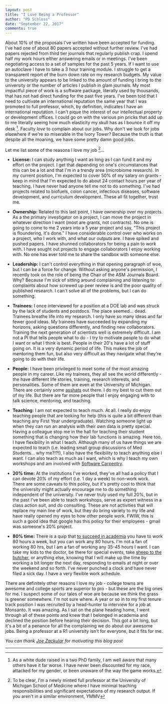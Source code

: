 ```yaml
---
layout: post
title: "I Love Being a Professor"
author: "PD Schloss"
date: "September 22, 2017"
comments: true
---
```


About 10% of the proposals I've written have been accepted for funding. I've had one of about 80 papers accepted without further review. I've had papers rejected from third tier journals that regularly publish crap. I spend half my work hours either answering emails or in meetings. I've been negotiating access to a set of samples for the past 5 years. If I want to use an autoclave I have to take a 3 hour training module. I struggle to get a transparent report of the burn down rate on my research budgets. My value to the university appears to be linked to the amount of funding I bring to the university or the number of articles I publish in glam journals. My most impactful piece of work is a software package, literally used by thousands, that has not had direct funding for the past five years. I've been told that I need to cultivate an international reputation the same year that I was promoted to full professor, which, by definition, indicates I have an international reputation. I can't pique the interest of our intellectual property or development offices. I could go on with the various pin pricks that add up to me literally seeing how much elasticity my skull has as I bounce it off my desk [^1]. Faculty *love* to complain about our jobs. Why don't we look for jobs elsewhere if we're so miserable in the Ivory Tower? Because the truth is that despite all the moaning, we have some pretty damn good jobs.

Let me list some of the reasons I love my job [^2]...

* **License:** I can study anything I want as long as I can fund it and my effort on the project. I get that depending on one's circumstances that this can be a lot and that I'm in a trendy area (microbiome research). In my current position, I'm expected to cover 50% of my salary on grants - keep in mind that I'm expected to do about 24 contact hours per year of teaching. I have never had anyone tell me not to do something. I've had projects related to biofuels, colon cancer, infectious diseases, software development, and curriculum development. These all fit together, trust me.

* **Ownership:** Related to this last point, I have ownership over my projects. As a the primary investigator on a project, I can move the project in whatever direction I want (most are grants, not contracts). No one is going to come to me 2 years into a 5 year project and say, "This project is floundering, it's done." I have considerable control over who works on a project, who I work with, and what our outputs are. I have spiked and pushed papers. I have shunned collaborators for being a pain to work with. I have sought out projects to engage collaborators I enjoy working with. No one has ever told me to share the sandbox with someone else.

* **Leadership:** I can't control everything in that opening paragraph of woe, but I can be a force for change. Without asking anyone's permission, I recently took on the role of being the Chair of the ASM Journals Board. Why? Because I'm sick of sitting around complaining and listening to complaints about how screwed up peer review is and the poor quality of published research. I can't solve all of the problems, but I can do something.

* **Trainees:** I once interviewed for a position at a DOE lab and was struck by the lack of students and postdocs. The place seemed... dead. Trainees breathe life into my research. I only have so many ideas and far fewer good ideas. My trainees have succeeded by expanding my horizons, asking questions differently, and finding new collaborators. Training the next generation of scientists well is extremely difficult. I am not a PI that tells people what to do - I try to motivate people to do what I want or what I think is best. People in their 20's have a lot of stuff going on. It is a very dynamic period of life. This makes the job of mentoring them fun, but also very difficult as they navigate what they're going to do with their life.

* **People:** I have been privileged to meet some of the most amazing people in my career. Like my trainees, they all see the world differently - the have different life stories, training, research interests, and personalities. Some of them are even at the University of Michigan. There are certainly some [asshats](http://www.urbandictionary.com/define.php?term=asshat) out there. I do my best to cut them out of my life. But there are far more people that I enjoy engaging with to talk science, mentoring, and teaching.

* **Teaching:** I am not expected to teach much. At all. I really do enjoy teaching people that are looking for help (this is quite a bit different than teaching any First Year undergraduate). Watching someone light up when they can run an analysis with their own data is pretty special. Having a colleague stop me in the hall for teaching their student something that is changing how their lab functions is amazing. Here too, I have flexibility in what I teach. Although many of us have things we are expected to teach (i.e. leading small group discussions of Med Students... why me?!?!), I also have the flexibility to teach anything else I want. I can also teach as much as I want, which is why I teach my own workshops and am involved with [Software Carpentry](https://software-carpentry.org).

* **20% time:** At the institutions I've worked, they've all had a policy that I can devote 20% of my effort (i.e. 1 day a week) to non-work work. There are some caveats to this policy, but it's pretty cool to think that the university might actually encourage me to do something independent of the university. I've never truly used my full 20%, but in the past I've been able to teach workshops, serve as expert witness in a class action suit, and do consulting. These are not activities that will replace my main line of work, but they do bring variety to my life and have really opened my eyes to how other people work. FWIW, this is such a good idea that google has this policy for their employees - gmail was someone's 20% project.

* **80% time:** There is a quip that [to succeed in academia](https://dynamicecology.wordpress.com/2014/02/04/you-do-not-need-to-work-80-hours-a-week-to-succeed-in-academia/) you have to work 80 hours a week, but you can work any 80 hours. I'm not a fan of working 80 hrs, but I am a fan of working any 35-45 hours I want. I can take my kids to the doctor, be there for special events, take [sheep to the butcher](https://dynamicecology.wordpress.com/2017/01/11/work-at-the-times-that-work-for-you/), or anything else, knowing that I will make up the time by working a bit longer the next day, responding to emails at night or over the weekend and so forth. I've never punched a clock and have never filed a sick day. I have a very flexible work schedule.


There are definitely other reasons I love my job - college towns are awesome and college sports are superior to pro - but these are the big ones for me. I suspect some of our tales of woe are because we think the grass is greener somewhere. I'm not sure where. A year or so in to my first tenure track position I was recruited by a head-hunter to interview for a job at Monsanto. It was amazing. As I sat on the plane heading home, I went through all of these points and knew that I belonged in academia and declined the position before hearing their decision. This got a bit long, but it's a bit of a penance for all the complaining we do about our awesome jobs. Being a professor at a R1 university isn't for everyone, but it fits for me.

*You can thank [Joe Zackular](https://twitter.com/joeyzacks/status/911255734402330625) for motivating this blog post*

---

[^1]: As a white dude raised in a two PhD family, I am well aware that many others have it far worse. I have never been discounted for my race, attacked for my gender, or been unaware of the way the game works.

[^2]: To be clear, I'm a newly minted full professor at the University of Michigan School of Medicine where I have minimal teaching responsibilities and significant expectations of my research output. If you aren't in a similar environment, YMMV
